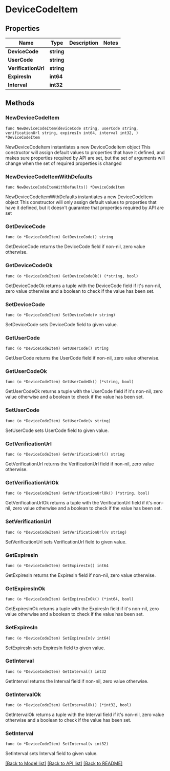 # DeviceCodeItem

## Properties

Name | Type | Description | Notes
------------ | ------------- | ------------- | -------------
**DeviceCode** | **string** |  | 
**UserCode** | **string** |  | 
**VerificationUrl** | **string** |  | 
**ExpiresIn** | **int64** |  | 
**Interval** | **int32** |  | 

## Methods

### NewDeviceCodeItem

`func NewDeviceCodeItem(deviceCode string, userCode string, verificationUrl string, expiresIn int64, interval int32, ) *DeviceCodeItem`

NewDeviceCodeItem instantiates a new DeviceCodeItem object
This constructor will assign default values to properties that have it defined,
and makes sure properties required by API are set, but the set of arguments
will change when the set of required properties is changed

### NewDeviceCodeItemWithDefaults

`func NewDeviceCodeItemWithDefaults() *DeviceCodeItem`

NewDeviceCodeItemWithDefaults instantiates a new DeviceCodeItem object
This constructor will only assign default values to properties that have it defined,
but it doesn't guarantee that properties required by API are set

### GetDeviceCode

`func (o *DeviceCodeItem) GetDeviceCode() string`

GetDeviceCode returns the DeviceCode field if non-nil, zero value otherwise.

### GetDeviceCodeOk

`func (o *DeviceCodeItem) GetDeviceCodeOk() (*string, bool)`

GetDeviceCodeOk returns a tuple with the DeviceCode field if it's non-nil, zero value otherwise
and a boolean to check if the value has been set.

### SetDeviceCode

`func (o *DeviceCodeItem) SetDeviceCode(v string)`

SetDeviceCode sets DeviceCode field to given value.


### GetUserCode

`func (o *DeviceCodeItem) GetUserCode() string`

GetUserCode returns the UserCode field if non-nil, zero value otherwise.

### GetUserCodeOk

`func (o *DeviceCodeItem) GetUserCodeOk() (*string, bool)`

GetUserCodeOk returns a tuple with the UserCode field if it's non-nil, zero value otherwise
and a boolean to check if the value has been set.

### SetUserCode

`func (o *DeviceCodeItem) SetUserCode(v string)`

SetUserCode sets UserCode field to given value.


### GetVerificationUrl

`func (o *DeviceCodeItem) GetVerificationUrl() string`

GetVerificationUrl returns the VerificationUrl field if non-nil, zero value otherwise.

### GetVerificationUrlOk

`func (o *DeviceCodeItem) GetVerificationUrlOk() (*string, bool)`

GetVerificationUrlOk returns a tuple with the VerificationUrl field if it's non-nil, zero value otherwise
and a boolean to check if the value has been set.

### SetVerificationUrl

`func (o *DeviceCodeItem) SetVerificationUrl(v string)`

SetVerificationUrl sets VerificationUrl field to given value.


### GetExpiresIn

`func (o *DeviceCodeItem) GetExpiresIn() int64`

GetExpiresIn returns the ExpiresIn field if non-nil, zero value otherwise.

### GetExpiresInOk

`func (o *DeviceCodeItem) GetExpiresInOk() (*int64, bool)`

GetExpiresInOk returns a tuple with the ExpiresIn field if it's non-nil, zero value otherwise
and a boolean to check if the value has been set.

### SetExpiresIn

`func (o *DeviceCodeItem) SetExpiresIn(v int64)`

SetExpiresIn sets ExpiresIn field to given value.


### GetInterval

`func (o *DeviceCodeItem) GetInterval() int32`

GetInterval returns the Interval field if non-nil, zero value otherwise.

### GetIntervalOk

`func (o *DeviceCodeItem) GetIntervalOk() (*int32, bool)`

GetIntervalOk returns a tuple with the Interval field if it's non-nil, zero value otherwise
and a boolean to check if the value has been set.

### SetInterval

`func (o *DeviceCodeItem) SetInterval(v int32)`

SetInterval sets Interval field to given value.



[[Back to Model list]](../README.md#documentation-for-models) [[Back to API list]](../README.md#documentation-for-api-endpoints) [[Back to README]](../README.md)


